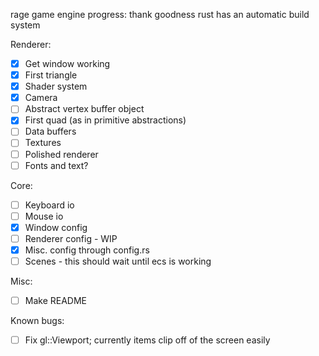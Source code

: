 rage game engine progress:
thank goodness rust has an automatic build system

Renderer:
- [x] Get window working
- [x] First triangle
- [x] Shader system
- [x] Camera
- [ ] Abstract vertex buffer object
- [x] First quad (as in primitive abstractions)
- [ ] Data buffers
- [ ] Textures
- [ ] Polished renderer
- [ ] Fonts and text?

Core:
- [ ] Keyboard io
- [ ] Mouse io
- [x] Window config
- [ ] Renderer config - WIP
- [x] Misc. config through config.rs
- [ ] Scenes - this should wait until ecs is working

Misc:
- [ ] Make README

Known bugs:
- [ ] Fix gl::Viewport; currently items clip off of the screen easily

